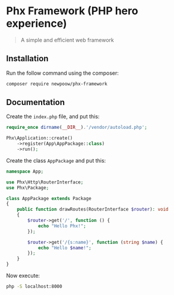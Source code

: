 # Phx Framework (PHP hero experience)
> A simple and efficient web framework

## Installation

Run the follow command using the composer:

```sh
composer require newpoow/phx-framework
```

## Documentation

Create the ``index.php`` file, and put this:

```php
require_once dirname(__DIR__).'/vendor/autoload.php';

Phx\Application::create()
    ->register(App\AppPackage::class)
    ->run();
```

Create the class ``AppPackage`` and put this:

```php
namespace App;

use Phx\Http\RouterInterface;
use Phx\Package;

class AppPackage extends Package
{
    public function drawRoutes(RouterInterface $router): void
    {
        $router->get('/', function () {
            echo "Hello Phx!";
        });

        $router->get('/{s:name}', function (string $name) {
            echo "Hello $name!";
        });
    }
}
```

Now execute:

```sh
php -S localhost:8000
```
